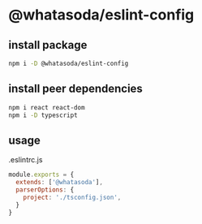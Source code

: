 # @whatasoda/eslint-config

## install package
```sh
npm i -D @whatasoda/eslint-config
```

## install peer dependencies
```sh
npm i react react-dom
npm i -D typescript
```

## usage
.eslintrc.js
```js
module.exports = {
  extends: ['@whatasoda'],
  parserOptions: {
    project: './tsconfig.json',
  }
}
```

